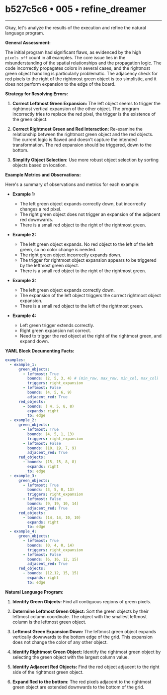 # b527c5c6 • 005 • refine_dreamer

---
Okay, let's analyze the results of the execution and refine the natural language program.

**General Assessment:**

The initial program had significant flaws, as evidenced by the high `pixels_off` count in all examples. The core issue lies in the misunderstanding of the spatial relationships and the propagation logic. The code incorrectly propagates colors in several cases, and the rightmost green object handling is particularly problematic. The adjacency check for red pixels to the right of the rightmost green object is too simplistic, and it does not perform expansion to the edge of the board.

**Strategy for Resolving Errors:**

1.  **Correct Leftmost Green Expansion:**
    The left object seems to trigger the rightmost vertical expansion of the other object. The program incorrectly tries to replace the red pixel, the trigger is the existence of the green object.

2.  **Correct Rightmost Green and Red Interaction:**
    Re-examine the relationship between the rightmost green object and the red objects. The current logic is flawed and doesn't capture the intended transformation. The red expansion should be triggered, down to the bottom.

3. **Simplify Object Selection:**
   Use more robust object selection by sorting objects based on location.

**Example Metrics and Observations:**

Here's a summary of observations and metrics for each example:

*   **Example 1:**
    *   The left green object expands correctly down, but incorrectly changes a red pixel.
    *   The right green object does not trigger an expansion of the adjacent red downwards.
    *   There is a small red object to the right of the rightmost green.

*   **Example 2:**
    *   The left green object expands. No red object to the left of the left green, so no color change is needed.
    *   The right green object incorrectly expands down.
    *   The trigger for rightmost object expansion appears to be triggered by the leftmost green object.
    *   There is a small red object to the right of the rightmost green.

*   **Example 3:**
    *   The left green object expands correctly down.
    *   The expansion of the left object triggers the correct rightmost object expansion.
    *   There is a small red object to the left of the rightmost green.

*    **Example 4:**
     * Left green trigger extends correctly.
     * Right green expansion not correct.
     * Need to trigger the red object at the right of the rightmost green, and expand down.

**YAML Block Documenting Facts:**

```yaml
examples:
  - example_1:
      green_objects:
        - leftmost: True
          bounds: (2, 5, 3, 4) # (min_row, max_row, min_col, max_col)
          triggers: right_expansion
        - leftmost: False
          bounds: (4, 5, 6, 9)
          adjacent_red: True
      red_objects:
        - bounds: ( 4, 5, 8, 8)
          expands: right
          to: edge
  - example_2:
      green_objects:
        - leftmost: True
          bounds: (4, 5, 1, 13)
          triggers: right_expansion
        - leftmost: False
          bounds: (10, 19, 7, 9)
          adjacent_red: True
      red_objects:
        - bounds: (15, 15, 8, 8)
          expands: right
          to: edge
  - example_3:
      green_objects:
        - leftmost: True
          bounds: (3, 5, 0, 13)
          triggers: right_expansion
        - leftmost: False
          bounds: (9, 19, 10, 14)
          adjacent_red: True
      red_objects:
        - bounds: (14, 14, 10, 10)
          expands: right
          to: edge
  - example_4:
      green_objects:
        - leftmost: True
          bounds: (0, 4, 0, 14)
          triggers: right_expansion
        - leftmost: False
          bounds: (6, 16, 12, 15)
          adjacent_red: True
      red_objects:
        - bounds: (12,12, 15, 15)
          expands: right
          to: edge
```

**Natural Language Program:**

1.  **Identify Green Objects:** Find all contiguous regions of green pixels.

2.  **Determine Leftmost Green Object:** Sort the green objects by their leftmost column coordinate. The object with the smallest leftmost column is the leftmost green object.

3.  **Leftmost Green Expansion Down:** The leftmost green object expands vertically downwards to the bottom edge of the grid. This expansion does not change the color of any other object.

4. **Identify Rightmost Green Object:** Identify the rightmost green object by selecting the green object with the largest column value.
    
5. **Identify Adjacent Red Objects:** Find the red object adjacent to the right side of the rightmost green object.

6. **Expand Red to the bottom:** The red pixels adjacent to the rightmost green object are extended downwards to the bottom of the grid.



